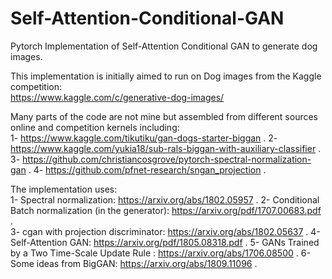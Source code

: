 # Self-Attention-Conditional-GAN
Pytorch Implementation of Self-Attention Conditional GAN to generate dog images.

This implementation is initially aimed to run on Dog images from the Kaggle competition:  
https://www.kaggle.com/c/generative-dog-images/  

Many parts of the code are not mine but assembled from different sources online and competition kernels including:  
1- https://www.kaggle.com/tikutiku/gan-dogs-starter-biggan . 
2- https://www.kaggle.com/yukia18/sub-rals-biggan-with-auxiliary-classifier . 
3- https://github.com/christiancosgrove/pytorch-spectral-normalization-gan . 
4- https://github.com/pfnet-research/sngan_projection . 

The implementation uses:  
1- Spectral normalization: https://arxiv.org/abs/1802.05957 . 
2- Conditional Batch normalization (in the generator): https://arxiv.org/pdf/1707.00683.pdf .  
3- cgan with projection discriminator: https://arxiv.org/abs/1802.05637 . 
4- Self-Attention GAN: https://arxiv.org/pdf/1805.08318.pdf . 
5- GANs Trained by a Two Time-Scale Update Rule : https://arxiv.org/abs/1706.08500 . 
6- Some ideas from BigGAN: https://arxiv.org/abs/1809.11096 . 
